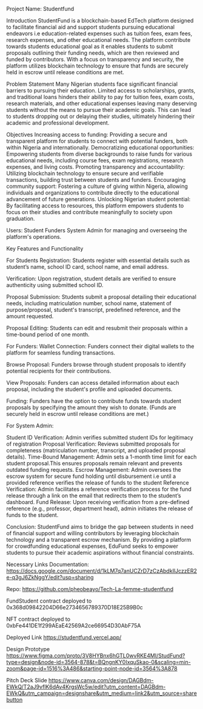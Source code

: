 Project Name: Studentfund

Introduction
StudentFund is a blockchain-based EdTech platform designed to facilitate financial aid and support students pursuing educational endeavors i.e education-related expenses such as tuition fees, exam fees, research expenses, and other educational needs. The platform contribute towards students educational goal as it enables students to submit proposals outlining their funding needs, which are then reviewed and funded by contributors. With a focus on transparency and security, the platform utilizes blockchain technology to ensure that funds are securely held in escrow until release conditions are met.

Problem Statement
Many Nigerian students face significant financial barriers to pursuing their education. Limited access to scholarships, grants, and traditional loans hinders their ability to pay for tuition fees, exam costs, research materials, and other educational expenses leaving many deserving students without the means to pursue their academic goals. This can lead to students dropping out or delaying their studies, ultimately hindering their academic and professional development.

Objectives
Increasing access to funding: Providing a secure and transparent platform for students to connect with potential funders, both within Nigeria and internationally.
Democratizing educational opportunities: Empowering students from diverse backgrounds to raise funds for various educational needs, including course fees, exam registrations, research expenses, and living costs.
Promoting transparency and accountability: Utilizing blockchain technology to ensure secure and verifiable transactions, building trust between students and funders.
Encouraging community support: Fostering a culture of giving within Nigeria, allowing individuals and organizations to contribute directly to the educational advancement of future generations.
Unlocking Nigerian student potential: By facilitating access to resources, this platform empowers students to focus on their studies and contribute meaningfully to society upon graduation.

Users:
Student
Funders
System Admin for  managing and overseeing the platform's operations.

Key Features and Functionality

For Students
Registration: Students register with essential details such as student’s name, school ID card, school name, and email address.

Verification: Upon registration, student details are verified to ensure authenticity using submitted school ID.

Proposal Submission: Students submit a proposal detailing their educational needs, including matriculation number, school name, statement of purpose/proposal, student's transcript, predefined reference, and the amount requested.

Proposal Editing: Students can edit and resubmit their proposals within a time-bound period of one month.

For Funders:
Wallet Connection: Funders connect their digital wallets to the platform for seamless funding transactions.

Browse Proposal: Funders browse through student proposals to identify potential recipients for their contributions.

View Proposals: Funders can access detailed information about each proposal, including the student's profile and uploaded documents.


Funding: Funders have the option to contribute funds towards student proposals by specifying the amount they wish to donate.
(Funds are securely held in escrow until release conditions are met.)

For System Admin:

Student ID Verification: Admin verifies submitted student IDs for legitimacy of registration
Proposal Verification: Reviews submitted proposals for completeness (matriculation number, transcript, and uploaded proposal details).
Time-Bound Management: Admin sets a 1-month time limit for each student proposal.This ensures proposals remain relevant and prevents outdated funding requests.
Escrow Management: Admin oversees the escrow system for secure fund holding until disbursement i.e until a provided reference verifies the release of funds to the student
Reference Verification: Admin facilitates a reference verification process for the fund release through a link on the email that redirects them to the student’s dashboard.
Fund Release: Upon receiving verification from a pre-defined reference (e.g., professor, department head), admin initiates the release of funds to the student.

Conclusion:
StudentFund aims to bridge the gap between students in need of financial support and willing contributors by leveraging blockchain technology and a transparent escrow mechanism. By providing a platform for crowdfunding educational expenses, EduFund seeks to empower students to pursue their academic aspirations without financial constraints.

Necessary Links
Documentation: https://docs.google.com/document/d/1kLM7q7anUCZrD7zCzAbdkIlJczzER2e-q3gJ6ZkNggY/edit?usp=sharing

Repo:
https://github.com/pheobeayo/Tech-La-femme-studentfund 

FundStudent contract deployed to 0x368d09842204D66e2734656789370D18E25B9B0c

NFT contract deployed to 0xbFe441DE1f299AEaE42569A2ce66954D30AbF75A

Deployed Link
https://studentfund.vercel.app/ 

Design Prototype
https://www.figma.com/proto/3V8HYBnx6hGTL0wvRKE4MI/StudFund?type=design&node-id=3564-878&t=BQngnKY0IxquSkao-0&scaling=min-zoom&page-id=1516%3A486&starting-point-node-id=3564%3A878 

Pitch Deck Slide
https://www.canva.com/design/DAGBdm-EWkQ/T2aJ9vflK6dAv4KrgsWc5w/edit?utm_content=DAGBdm-EWkQ&utm_campaign=designshare&utm_medium=link2&utm_source=sharebutton